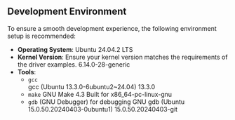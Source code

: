 ## Development Environment

To ensure a smooth development experience, the following environment setup is recommended:

- **Operating System**: 
            Ubuntu 24.04.2 LTS
- **Kernel Version**: Ensure your kernel version matches the requirements of the driver examples.
            6.14.0-28-generic
- **Tools**:
    - `gcc`     
            gcc (Ubuntu 13.3.0-6ubuntu2~24.04) 13.3.0
    - `make` 
            GNU Make 4.3
            Built for x86_64-pc-linux-gnu
    - `gdb` 
            (GNU Debugger) for debugging
            GNU gdb (Ubuntu 15.0.50.20240403-0ubuntu1) 15.0.50.20240403-git

